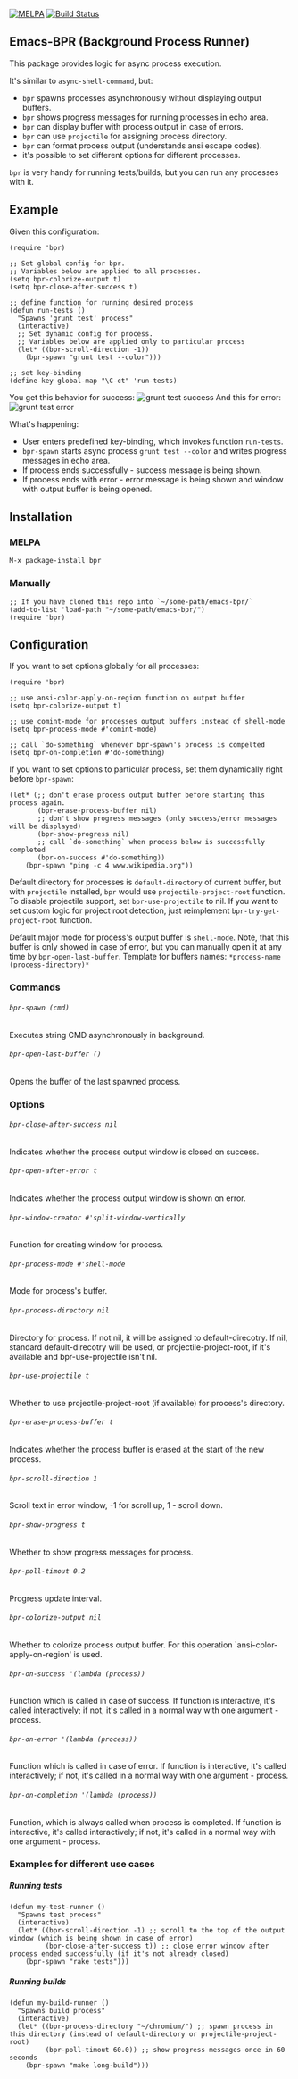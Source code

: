 [![MELPA](http://melpa.org/packages/bpr-badge.svg)](http://melpa.org/#/bpr) [![Build Status](https://travis-ci.org/ilya-babanov/emacs-bpr.svg)](https://travis-ci.org/ilya-babanov/emacs-bpr) 
## Emacs-BPR (Background Process Runner)
This package provides logic for async process execution.

It's similar to `async-shell-command`, but:
- `bpr` spawns processes asynchronously without displaying output buffers.
- `bpr` shows progress messages for running processes in echo area.
- `bpr` can display buffer with process output in case of errors.
- `bpr` can use `projectile` for assigning process directory.
- `bpr` can format process output (understands ansi escape codes).
- it's possible to set different options for different processes.

`bpr` is very handy for running tests/builds, but you can run any processes with it. 

## Example
Given this configuration:
```elisp
(require 'bpr)

;; Set global config for bpr.
;; Variables below are applied to all processes.
(setq bpr-colorize-output t)
(setq bpr-close-after-success t)

;; define function for running desired process
(defun run-tests ()
  "Spawns 'grunt test' process"
  (interactive)
  ;; Set dynamic config for process.
  ;; Variables below are applied only to particular process
  (let* ((bpr-scroll-direction -1))
    (bpr-spawn "grunt test --color")))

;; set key-binding
(define-key global-map "\C-ct" 'run-tests)
```
You get this behavior for success:
![grunt test success](./img/success-run.gif)
And this for error:
![grunt test error](./img/error-run.gif)

What's happening:
- User enters predefined key-binding, which invokes function `run-tests`.
- `bpr-spawn` starts async process `grunt test --color` and writes progress messages in echo area.
- If process ends successfully - success message is being shown.
- If process ends with error - error message is being shown and window with output buffer is being opened.

## Installation
### MELPA
`M-x package-install bpr`

### Manually
```elisp
;; If you have cloned this repo into `~/some-path/emacs-bpr/`
(add-to-list 'load-path "~/some-path/emacs-bpr/")
(require 'bpr)
```

## Configuration
If you want to set options globally for all processes:
```elisp
(require 'bpr)

;; use ansi-color-apply-on-region function on output buffer
(setq bpr-colorize-output t)

;; use comint-mode for processes output buffers instead of shell-mode
(setq bpr-process-mode #'comint-mode)

;; call `do-something` whenever bpr-spawn's process is compelted
(setq bpr-on-completion #'do-something)
```

If you want to set options to particular process, set them dynamically right before `bpr-spawn`:
```elisp
(let* (;; don't erase process output buffer before starting this process again.
       (bpr-erase-process-buffer nil)
       ;; don't show progress messages (only success/error messages will be displayed)
       (bpr-show-progress nil)
       ;; call `do-something` when process below is successfully completed
       (bpr-on-success #'do-something))
    (bpr-spawn "ping -c 4 www.wikipedia.org"))
```

Default directory for processes is `default-directory` of current buffer, but with `projectile` installed, `bpr` would use `projectile-project-root` function. To disable projectile support, set `bpr-use-projectile` to nil. If you want to set custom logic for project root detection, just reimplement `bpr-try-get-project-root` function.

Default major mode for process's output buffer is `shell-mode`. Note, that this buffer is only showed in case of error, but you can manually open it at any time by `bpr-open-last-buffer`. Template for buffers names: `*process-name (process-directory)*`

### Commands
###### `bpr-spawn (cmd)`
Executes string CMD asynchronously in background.

###### `bpr-open-last-buffer ()`
Opens the buffer of the last spawned process.

### Options
###### `bpr-close-after-success nil`
Indicates whether the process output window is closed on success.

###### `bpr-open-after-error t`
Indicates whether the process output window is shown on error.

###### `bpr-window-creator #'split-window-vertically`
Function for creating window for process.

###### `bpr-process-mode #'shell-mode`
Mode for process's buffer.

###### `bpr-process-directory nil`
Directory for process.
If not nil, it will be assigned to default-direcotry.
If nil, standard default-direcotry will be used,
or projectile-project-root, if it's available and bpr-use-projectile isn't nil.

###### `bpr-use-projectile t`
Whether to use projectile-project-root (if available) for process's directory.

###### `bpr-erase-process-buffer t`
Indicates whether the process buffer is erased at the start of the new process.

###### `bpr-scroll-direction 1`
Scroll text in error window, -1 for scroll up, 1 - scroll down.

###### `bpr-show-progress t`
Whether to show progress messages for process.

###### `bpr-poll-timout 0.2`
Progress update interval.

###### `bpr-colorize-output nil`
Whether to colorize process output buffer. For this operation `ansi-color-apply-on-region' is used.

###### `bpr-on-success '(lambda (process))`
Function which is called in case of success. If function is interactive, it's called interactively; if not, it's called in a normal way with one argument - process.

###### `bpr-on-error '(lambda (process))`
Function which is called in case of error. If function is interactive, it's called interactively; if not, it's called in a normal way with one argument - process.

###### `bpr-on-completion '(lambda (process))`
Function, which is always called when process is completed. If function is interactive, it's called interactively; if not, it's called in a normal way with one argument - process.

### Examples for different use cases
##### Running tests
```elisp
(defun my-test-runner ()
  "Spawns test process"
  (interactive)
  (let* ((bpr-scroll-direction -1) ;; scroll to the top of the output window (which is being shown in case of error)
         (bpr-close-after-success t)) ;; close error window after process ended successfully (if it's not already closed)
    (bpr-spawn "rake tests")))
```
##### Running builds
```elisp
(defun my-build-runner ()
  "Spawns build process"
  (interactive)
  (let* ((bpr-process-directory "~/chromium/") ;; spawn process in this directory (instead of default-directory or projectile-project-root)
         (bpr-poll-timout 60.0)) ;; show progress messages once in 60 seconds
    (bpr-spawn "make long-build")))
```
